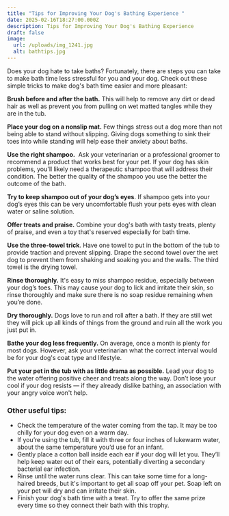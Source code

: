 ```yaml
---
title: "Tips for Improving Your Dog's Bathing Experience "
date: 2025-02-16T18:27:00.000Z
description: Tips for Improving Your Dog's Bathing Experience
draft: false
image:
  url: /uploads/img_1241.jpg
  alt: bathtips.jpg
---
```

Does your dog hate to take baths? Fortunately, there are steps you can take to make bath time less stressful for you and your dog. Check out these simple tricks to make dog's bath time easier and more pleasant:

**Brush before and after the bath.** This will help to remove any dirt or dead hair as well as prevent you from pulling on wet matted tangles while they are in the tub.

**Place your dog on a nonslip mat.** Few things stress out a dog more than not being able to stand without slipping. Giving dogs something to sink their toes into while standing will help ease their anxiety about baths. 

**Use the right shampoo.**  Ask your veterinarian or a professional groomer to recommend a product that works best for your pet. If your dog has skin problems, you'll likely need a therapeutic shampoo that will address their condition. The better the quality of the shampoo you use the better the outcome of the bath.   

**Try to keep shampoo out of your dog’s eyes**. If shampoo gets into your dog’s eyes this can be very uncomfortable flush your pets eyes with clean water or saline solution.

**Offer treats and praise.** Combine your dog's bath with tasty treats, plenty of praise, and even a toy that's reserved especially for bath time.

**Use the three-towel trick**. Have one towel to put in the bottom of the tub to provide traction and prevent slipping. Drape the second towel over the wet dog to prevent them from shaking and soaking you and the walls. The third towel is the drying towel.  

**Rinse thoroughly.** It's easy to miss shampoo residue, especially between your dog’s toes. This may cause your dog to lick and irritate their skin, so rinse thoroughly and make sure there is no soap residue remaining when you’re done.

**Dry thoroughly.** Dogs love to run and roll after a bath. If they are still wet they will pick up all kinds of
things from the ground and ruin all the work you just put in.

**Bathe your dog less frequently.** On average, once a month is plenty for most dogs. However, ask your veterinarian what the correct interval would be for your dog's coat type and lifestyle.

**Put your pet in the tub with as little drama as possible.** Lead your dog to the water offering positive cheer and treats along the way. Don’t lose your cool if your dog resists — if they already dislike bathing, an association with your angry voice won't help. 

### Other useful tips:

* Check the temperature of the water coming from the tap. It may be too chilly for your dog even on a warm day.
* If you’re using the tub, fill it with three or four inches of lukewarm water, about the same temperature you’d use for an infant. 
* Gently place a cotton ball inside each ear if your dog will let you. They’ll help keep water out of their ears, potentially diverting a secondary bacterial ear infection.  
* Rinse until the water runs clear. This can take some time for a long-haired breeds, but it's important to get all soap off your pet. Soap left on your pet will dry and can irritate their skin.
* Finish your dog's bath time with a treat. Try to offer the same prize every time so they connect their bath with this trophy.
